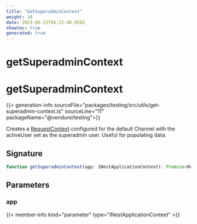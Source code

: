 ```yaml
---
title: "GetSuperadminContext"
weight: 10
date: 2023-06-21T06:23:40.859Z
showtoc: true
generated: true
---
```

<!-- This file was generated from the Vendure source. Do not modify. Instead, re-run the "docs:build" script -->

# getSuperadminContext
<div class="symbol">


# getSuperadminContext

{{< generation-info sourceFile="packages/testing/src/utils/get-superadmin-context.ts" sourceLine="11" packageName="@vendure/testing">}}

Creates a <a href='/typescript-api/request/request-context#requestcontext'>RequestContext</a> configured for the default Channel with the activeUser set
as the superadmin user. Useful for populating data.

## Signature

```TypeScript
function getSuperadminContext(app: INestApplicationContext): Promise<RequestContext>
```
## Parameters

### app

{{< member-info kind="parameter" type="INestApplicationContext" >}}

</div>
